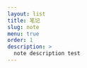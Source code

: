 ```yaml
---
layout: list
title: 笔记
slug: note
menu: true
order: 1
description: >
  note description test 
---
```

